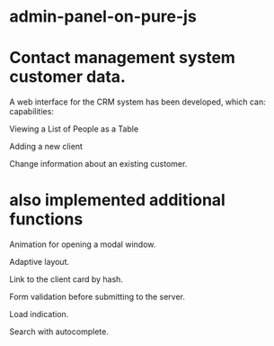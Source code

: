 # admin-panel-on-pure-js

# Contact management system customer data.

A web interface for the CRM system has been developed, which can:
capabilities:

Viewing a List of People as a Table

Adding a new client

Change information about an existing customer.
# also implemented additional functions

Animation for opening a modal window.

Adaptive layout.

Link to the client card by hash.

Form validation before submitting to the server.

Load indication.

Search with autocomplete.
